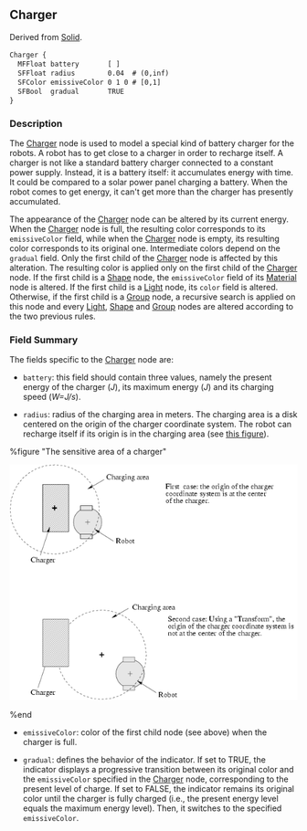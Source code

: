## Charger

Derived from [Solid](solid.md).

```
Charger {
  MFFloat battery       [ ]
  SFFloat radius        0.04  # (0,inf)
  SFColor emissiveColor 0 1 0 # [0,1]
  SFBool  gradual       TRUE
}
```

### Description

The [Charger](#charger) node is used to model a special kind of battery charger
for the robots. A robot has to get close to a charger in order to recharge
itself. A charger is not like a standard battery charger connected to a constant
power supply. Instead, it is a battery itself: it accumulates energy with time.
It could be compared to a solar power panel charging a battery. When the robot
comes to get energy, it can't get more than the charger has presently
accumulated.

The appearance of the [Charger](#charger) node can be altered by its current
energy. When the [Charger](#charger) node is full, the resulting color
corresponds to its `emissiveColor` field, while when the [Charger](#charger)
node is empty, its resulting color corresponds to its original one. Intermediate
colors depend on the `gradual` field. Only the first child of the
[Charger](#charger) node is affected by this alteration. The resulting color is
applied only on the first child of the [Charger](#charger) node. If the first
child is a [Shape](shape.md) node, the `emissiveColor` field of its
[Material](material.md) node is altered. If the first child is a
[Light](light.md) node, its `color` field is altered. Otherwise, if the first
child is a [Group](group.md) node, a recursive search is applied on this node
and every [Light](light.md), [Shape](shape.md) and [Group](group.md) nodes are
altered according to the two previous rules.

### Field Summary

The fields specific to the [Charger](#charger) node are:

- `battery`: this field should contain three values, namely the present energy of
the charger (*J*), its maximum energy (*J*) and its charging speed (*W=J/s*).

- `radius`: radius of the charging area in meters. The charging area is a disk
centered on the origin of the charger coordinate system. The robot can recharge
itself if its origin is in the charging area (see [this
figure](#the-sensitive-area-of-a-charger)).

%figure "The sensitive area of a charger"

![charger.png](images/charger.png)

%end

- `emissiveColor`: color of the first child node (see above) when the charger is
full.

- `gradual`: defines the behavior of the indicator. If set to TRUE, the indicator
displays a progressive transition between its original color and the
`emissiveColor` specified in the [Charger](#charger) node, corresponding to the
present level of charge. If set to FALSE, the indicator remains its original
color until the charger is fully charged (i.e., the present energy level equals
the maximum energy level). Then, it switches to the specified `emissiveColor`.
